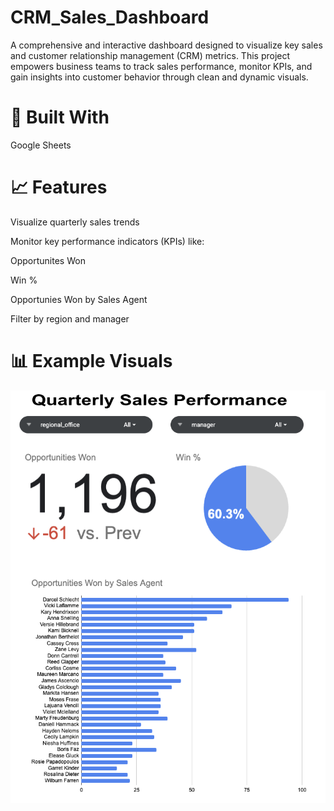 # CRM_Sales_Dashboard

A comprehensive and interactive dashboard designed to visualize key sales and customer relationship management (CRM) metrics. This project empowers business teams to track sales performance, monitor KPIs, and gain insights into customer behavior through clean and dynamic visuals.

# 🧰 Built With

Google Sheets

# 📈 Features
Visualize quarterly sales trends

Monitor key performance indicators (KPIs) like:

Opportunites Won

Win %

Opportunies Won by Sales Agent

Filter by region and manager

# 📊 Example Visuals

![Dashboard Screenshot](visuals/CRM_Dashboard.png)

